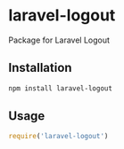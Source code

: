 # laravel-logout
Package for Laravel Logout

## Installation
```bash
npm install laravel-logout
```

## Usage
```javascript
require('laravel-logout')
```
